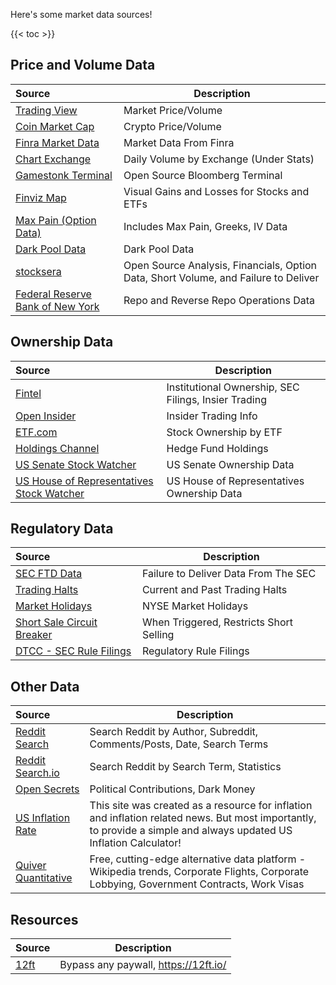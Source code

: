 Here's some market data sources!

{{< toc >}}

## Price and Volume Data
| Source | Description
:---|---
| [Trading View](https://www.tradingview.com/) | Market Price/Volume |
| [Coin Market Cap](https://coinmarketcap.com/) | Crypto Price/Volume |
| [Finra Market Data](http://finra-markets.morningstar.com/MarketData/EquityOptions/default.jsp) | Market Data From Finra
| [Chart Exchange](https://chartexchange.com) | Daily Volume by Exchange (Under Stats)
| [Gamestonk Terminal](https://github.com/GamestonkTerminal/GamestonkTerminal) | Open Source Bloomberg Terminal
| [Finviz Map](https://finviz.com/map.ashx) | Visual Gains and Losses for Stocks and ETFs
| [Max Pain (Option Data)](https://maximum-pain.com) | Includes Max Pain, Greeks, IV Data
| [Dark Pool Data](https://www.stockgrid.io/darkpools) | Dark Pool Data
| [stocksera](https://stocksera.pythonanywhere.com/) | Open Source Analysis, Financials, Option Data, Short Volume, and Failure to Deliver
| [Federal Reserve Bank of New York](https://apps.newyorkfed.org/markets/autorates/tomo-results-display?SHOWMORE=TRUE&startDate=01/01/2000&enddate=01/01/2000) | Repo and Reverse Repo Operations Data

## Ownership Data
| Source | Description
:---|---
| [Fintel](https://fintel.io/) | Institutional Ownership, SEC Filings, Insier Trading
| [Open Insider](http://openinsider.com/) | Insider Trading Info
| [ETF.com](https://www.etf.com/etfanalytics/etf-stock-finder) | Stock Ownership by ETF
| [Holdings Channel](https://www.holdingschannel.com/bystock/) | Hedge Fund Holdings
| [US Senate Stock Watcher](https://senatestockwatcher.com/) | US Senate Ownership Data
| [US House of Representatives Stock Watcher](https://housestockwatcher.com/) | US House of Representatives Ownership Data

## Regulatory Data
| Source | Description
:---|---
| [SEC FTD Data](https://www.sec.gov/data/foiadocsfailsdatahtm) | Failure to Deliver Data From The SEC
| [Trading Halts](https://nasdaqtrader.com/trader.aspx?id=TradeHalts) | Current and Past Trading Halts
| [Market Holidays](https://www.nyse.com/markets/hours-calendars) | NYSE Market Holidays
| [Short Sale Circuit Breaker](https://www.nasdaqtrader.com/trader.aspx?id=ShortSaleCircuitBreaker) | When Triggered, Restricts Short Selling
| [DTCC - SEC Rule Filings](https://www.dtcc.com/legal/sec-rule-filings) | Regulatory Rule Filings

## Other Data
| Source | Description
:---|---
| [Reddit Search](https://camas.github.io/reddit-search/) | Search Reddit by Author, Subreddit, Comments/Posts, Date, Search Terms
| [Reddit Search.io](https://redditsearch.io/) | Search Reddit by Search Term, Statistics
| [Open Secrets](https://www.opensecrets.org/) | Political Contributions, Dark Money
| [US Inflation Rate](https://www.usinflationcalculator.com/inflation/current-inflation-rates/) | This site was created as a resource for inflation and inflation related news. But most importantly, to provide a simple and always updated US Inflation Calculator!
| [Quiver Quantitative](https://www.quiverquant.com/) | Free, cutting-edge alternative data platform - Wikipedia trends, Corporate Flights, Corporate Lobbying, Government Contracts, Work Visas |

## Resources
| Source | Description
:---|---
| [12ft](https://12ft.io/) | Bypass any paywall, https://12ft.io/<URL>

